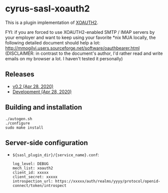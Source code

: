 # cyrus-sasl-xoauth2

This is a plugin implementation of [XOAUTH2](https://developers.google.com/gmail/xoauth2_protocol).

FYI: if you are forced to use XOAUTH2-enabled SMTP / IMAP servers by your employer and want to keep using your favorite \*nix MUA locally, the following detailed document should help a lot: http://mmogilvi.users.sourceforge.net/software/oauthbearer.html (DISCLAIMER: in contrast to the document's author, I'd rather read and write emails on my browser a lot.  I haven't tested it personally)

## Releases

* [v0.2 (Apr 28, 2020)](https://github.com/moriyoshi/cyrus-sasl-xoauth2/releases/tag/v0.2)
* [Development (Apr 28, 2020)](https://github.com/moriyoshi/cyrus-sasl-xoauth2/releases/tag/edge)

## Building and installation

```
./autogen.sh
./configure
sudo make install
```

## Server-side configuration

* `${sasl_plugin_dir}/{service_name}.conf`:

    ```
    log_level: DEBUG
    mech_list: xoauth2
    client_id: xxxxx
    client_secret: xxxxx
    introspection_url: https://xxxxx/auth/realms/yyyy/protocol/openid-connect/token/introspect
    ```

